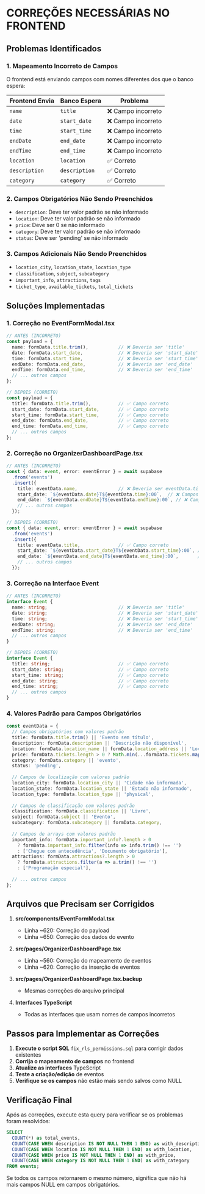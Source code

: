 # CORREÇÕES NECESSÁRIAS NO FRONTEND

## Problemas Identificados

### 1. **Mapeamento Incorreto de Campos**

O frontend está enviando campos com nomes diferentes dos que o banco espera:

| Frontend Envia | Banco Espera | Problema |
|----------------|---------------|----------|
| `name` | `title` | ❌ Campo incorreto |
| `date` | `start_date` | ❌ Campo incorreto |
| `time` | `start_time` | ❌ Campo incorreto |
| `endDate` | `end_date` | ❌ Campo incorreto |
| `endTime` | `end_time` | ❌ Campo incorreto |
| `location` | `location` | ✅ Correto |
| `description` | `description` | ✅ Correto |
| `category` | `category` | ✅ Correto |

### 2. **Campos Obrigatórios Não Sendo Preenchidos**

- `description`: Deve ter valor padrão se não informado
- `location`: Deve ter valor padrão se não informado  
- `price`: Deve ser 0 se não informado
- `category`: Deve ter valor padrão se não informado
- `status`: Deve ser 'pending' se não informado

### 3. **Campos Adicionais Não Sendo Preenchidos**

- `location_city`, `location_state`, `location_type`
- `classification`, `subject`, `subcategory`
- `important_info`, `attractions`, `tags`
- `ticket_type`, `available_tickets`, `total_tickets`

## Soluções Implementadas

### 1. **Correção no EventFormModal.tsx**

```typescript
// ANTES (INCORRETO)
const payload = {
  name: formData.title.trim(),           // ❌ Deveria ser 'title'
  date: formData.start_date,             // ❌ Deveria ser 'start_date'
  time: formData.start_time,             // ❌ Deveria ser 'start_time'
  endDate: formData.end_date,            // ❌ Deveria ser 'end_date'
  endTime: formData.end_time,            // ❌ Deveria ser 'end_time'
  // ... outros campos
};

// DEPOIS (CORRETO)
const payload = {
  title: formData.title.trim(),          // ✅ Campo correto
  start_date: formData.start_date,       // ✅ Campo correto
  start_time: formData.start_time,       // ✅ Campo correto
  end_date: formData.end_date,           // ✅ Campo correto
  end_time: formData.end_time,           // ✅ Campo correto
  // ... outros campos
};
```

### 2. **Correção no OrganizerDashboardPage.tsx**

```typescript
// ANTES (INCORRETO)
const { data: event, error: eventError } = await supabase
  .from('events')
  .insert({
    title: eventData.name,               // ❌ Deveria ser eventData.title
    start_date: `${eventData.date}T${eventData.time}:00`,  // ❌ Campos incorretos
    end_date: `${eventData.endDate}T${eventData.endTime}:00`, // ❌ Campos incorretos
    // ... outros campos
  });

// DEPOIS (CORRETO)
const { data: event, error: eventError } = await supabase
  .from('events')
  .insert({
    title: eventData.title,              // ✅ Campo correto
    start_date: `${eventData.start_date}T${eventData.start_time}:00`, // ✅ Campos corretos
    end_date: `${eventData.end_date}T${eventData.end_time}:00`,       // ✅ Campos corretos
    // ... outros campos
  });
```

### 3. **Correção na Interface Event**

```typescript
// ANTES (INCORRETO)
interface Event {
  name: string;                          // ❌ Deveria ser 'title'
  date: string;                          // ❌ Deveria ser 'start_date'
  time: string;                          // ❌ Deveria ser 'start_time'
  endDate: string;                       // ❌ Deveria ser 'end_date'
  endTime: string;                       // ❌ Deveria ser 'end_time'
  // ... outros campos
}

// DEPOIS (CORRETO)
interface Event {
  title: string;                         // ✅ Campo correto
  start_date: string;                    // ✅ Campo correto
  start_time: string;                    // ✅ Campo correto
  end_date: string;                      // ✅ Campo correto
  end_time: string;                      // ✅ Campo correto
  // ... outros campos
}
```

### 4. **Valores Padrão para Campos Obrigatórios**

```typescript
const eventData = {
  // Campos obrigatórios com valores padrão
  title: formData.title.trim() || 'Evento sem título',
  description: formData.description || 'Descrição não disponível',
  location: formData.location_name || formData.location_address || 'Local não informado',
  price: formData.tickets.length > 0 ? Math.min(...formData.tickets.map(t => t.price || 0)) : 0,
  category: formData.category || 'evento',
  status: 'pending',
  
  // Campos de localização com valores padrão
  location_city: formData.location_city || 'Cidade não informada',
  location_state: formData.location_state || 'Estado não informado',
  location_type: formData.location_type || 'physical',
  
  // Campos de classificação com valores padrão
  classification: formData.classification || 'Livre',
  subject: formData.subject || 'Evento',
  subcategory: formData.subcategory || formData.category,
  
  // Campos de arrays com valores padrão
  important_info: formData.important_info?.length > 0 
    ? formData.important_info.filter(info => info.trim() !== '')
    : ['Chegue com antecedência', 'Documento obrigatório'],
  attractions: formData.attractions?.length > 0
    ? formData.attractions.filter(a => a.trim() !== '')
    : ['Programação especial'],
    
  // ... outros campos
};
```

## Arquivos que Precisam ser Corrigidos

1. **src/components/EventFormModal.tsx**
   - Linha ~620: Correção do payload
   - Linha ~650: Correção dos dados do evento

2. **src/pages/OrganizerDashboardPage.tsx**
   - Linha ~560: Correção do mapeamento de eventos
   - Linha ~620: Correção da inserção de eventos

3. **src/pages/OrganizerDashboardPage.tsx.backup**
   - Mesmas correções do arquivo principal

4. **Interfaces TypeScript**
   - Todas as interfaces que usam nomes de campos incorretos

## Passos para Implementar as Correções

1. **Execute o script SQL** `fix_rls_permissions.sql` para corrigir dados existentes
2. **Corrija o mapeamento de campos** no frontend
3. **Atualize as interfaces** TypeScript
4. **Teste a criação/edição** de eventos
5. **Verifique se os campos** não estão mais sendo salvos como NULL

## Verificação Final

Após as correções, execute esta query para verificar se os problemas foram resolvidos:

```sql
SELECT 
  COUNT(*) as total_events,
  COUNT(CASE WHEN description IS NOT NULL THEN 1 END) as with_description,
  COUNT(CASE WHEN location IS NOT NULL THEN 1 END) as with_location,
  COUNT(CASE WHEN price IS NOT NULL THEN 1 END) as with_price,
  COUNT(CASE WHEN category IS NOT NULL THEN 1 END) as with_category
FROM events;
```

Se todos os campos retornarem o mesmo número, significa que não há mais campos NULL em campos obrigatórios.
